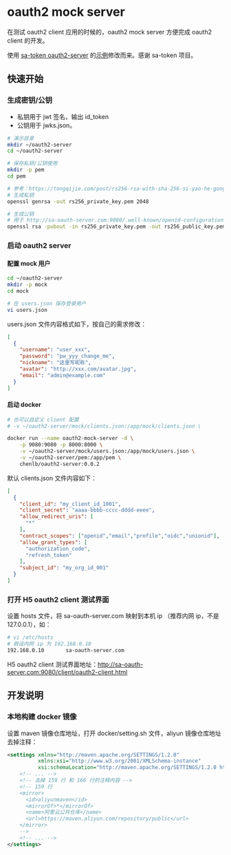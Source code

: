 # oauth2 mock server

在测试 oauth2 client 应用的时候的，oauth2 mock server 方便完成 oauth2 client 的开发。

使用 [sa-token oauth2-server](https://sa-token.cc/doc.html#/oauth2/readme) 的[示例](https://github.com/dromara/Sa-Token/tree/dev/sa-token-demo/sa-token-demo-oauth2/sa-token-demo-oauth2-server)修改而来。感谢 sa-token 项目。

## 快速开始

### 生成密钥/公钥

* 私钥用于 jwt 签名，输出 id_token
* 公钥用于 jwks.json。

```bash
# 演示目录
mkdir ~/oauth2-server
cd ~/oauth2-server

# 保存私钥/公钥使用 
mkdir -p pem
cd pem

# 参考：https://tongqijie.com/post/rs256-rsa-with-sha-256-si-yao-he-gong-yao-sheng-cheng-fang-fa-zjc22re2
# 生成私钥
openssl genrsa -out rs256_private_key.pem 2048

# 生成公钥
# 用于 http://sa-oauth-server.com:9080/.well-known/openid-configuration 返回 jwks_uri 连接返回 jwks.json 内容。
openssl rsa -pubout -in rs256_private_key.pem -out rs256_public_key.pem
```

### 启动 oauth2 server

#### 配置 mock 用户

```bash
cd ~/oauth2-server
mkdir -p mock
cd mock

# 在 users.json 保存登录用户
vi users.json
```

users.json 文件内容格式如下，按自己的需求修改：

```json
[
  {
    "username": "user_xxx",
    "password": "pw_yyy_change_me",
    "nickname": "这里写昵称",
    "avatar": "http://xxx.com/avatar.jpg",
    "email": "admin@example.com"
  }
]
```

#### 启动 docker

```bash
# 也可以自定义 client 配置
# -v ~/oauth2-server/mock/clients.json:/app/mock/clients.json \

docker run --name oauth2-mock-server -d \
    -p 9080:9080 -p 8000:8000 \
    -v ~/oauth2-server/mock/users.json:/app/mock/users.json \
    -v ~/oauth2-server/pem:/app/pem \
    chenlb/oauth2-server:0.0.2
```

默认 clients.json 文件内容如下：
```json
[
  {
    "client_id": "my_client_id_1001",
    "client_secret": "aaaa-bbbb-cccc-dddd-eeee",
    "allow_redirect_uris": [
      "*"
    ],
    "contract_scopes": ["openid","email","profile","oidc","unionid"],
    "allow_grant_types": [
      "authorization_code",
      "refresh_token"
    ],
    "subject_id": "my_org_id_001"
  }
]
```

### 打开 H5 oauth2 client 测试界面

设置 hosts 文件，将 sa-oauth-server.com 映射到本机 ip （推荐内网 ip，不是 127.0.0.1），如：
```bash
# vi /etc/hosts
# 假设内网 ip 为 192.168.0.10 
192.168.0.10       sa-oauth-server.com
```

H5 oauth2 client 测试界面地址：http://sa-oauth-server.com:9080/client/oauth2-client.html

## 开发说明

### 本地构建 docker 镜像

设置 maven 镜像仓库地址，打开 docker/setting.sh 文件，aliyun 镜像仓库地址去掉注释：

```xml
<settings xmlns="http://maven.apache.org/SETTINGS/1.2.0"
          xmlns:xsi="http://www.w3.org/2001/XMLSchema-instance"
          xsi:schemaLocation="http://maven.apache.org/SETTINGS/1.2.0 https://maven.apache.org/xsd/settings-1.2.0.xsd">
    <!-- ... -->
    <!-- 去掉 159 行 和 166 行的注释内容 -->
    <!-- 159 行
    <mirror>
      <id>aliyunmaven</id>
      <mirrorOf>*</mirrorOf>
      <name>阿里云公共仓库</name>
      <url>https://maven.aliyun.com/repository/public</url>
    </mirror>
    -->
    <!-- ... -->
</settings>
```
